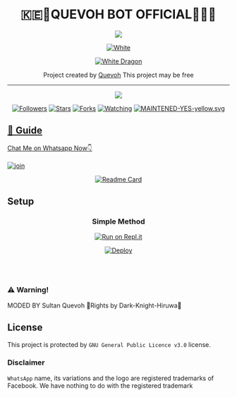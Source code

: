 
<div align="center">
  <h1>🇰🇪🏅QUEVOH BOT OFFICIAL🏅🇰🇪</h1>
</div>
<div align="center">
  <img src="https://" />
  <p align="center">
<a href="#"><img title="White" src="https://img.shields.io/badge/SULTAN QUEVOH-blue?colorA=%23ff0000&colorB=%23017e40&style=for-the-badge"></a>
</p>
  <p align="center">
<a href="https://github.com/SultanQuevoh1"><img title="White Dragon" src="https://img.shields.io/badge/Created💥by💥 QUEVOH-dqz/JulieMwol?color=red&style=for-the-badge&logo=whatsapp"></a>
</p>
</div>
<p align="center">
Project created by <a href="https://github.com/sultanquevoh1"> Quevoh</a> This project may be free
    <br
       | © |
        owner |
    <br> 
</p>

----

  <p align="center">
  <a href="https://sultanquevoh1">
    <img src="https://img.shields.io/github/repo-size/sultanquevoh1/Quevoh?color=green&label=Repo%20total%20size&style=plastic">
<p align="center">
<a href="https://github.com/sultanquevoh1/followers"><img title="Followers" src="https://img.shields.io/github/followers/Dark-Knight-Hiruwa?color=blue&style=flat-square"></a>
<a href="https://github.com/sultanquevoh1/Quevoh/stargazers"><img title="Stars" src="https://img.shields.io/github/stars/sultanquevoh1/Quevoh?color=blue&style=flat-square"></a>
<a href="https://github.com/sultanquevoh1/Quevoh/network/members"><img title="Forks" src="https://img.shields.io/github/forks/sultanquevoh1/Quevoh?color=blue&style=flat-square"></a>
<a href="https://github.com/sultanquevoh1/Quevoh/watchers"><img title="Watching" src="https://img.shields.io/github/watchers/sultanquevoh1/Quevoh?label=Watchers&color=blue&style=flat-square"></a>
<a href="#"><img title="MAINTENED-YES-yellow.svg" src="https://img.shields.io/badge/UNMAINTENED-NO-blue.svg"</a>
</p>
  

## 📢 Guide
Chat Me on Whatsapp Now👇
    <br>
<br>
  [![join](https://github.com/Alien-alfa/PublicBot/blob/main/wlogo.svg.png)](https://wa.me/+254769872864)
  <div align="center">
       
  [![Readme Card](https://github-readme-stats.vercel.app/api/pin/?username=sultanquevoh1&repo=Sketchy&theme=nightowl)](https://github.com/sultanquevoh1/Quevoh)
  </div>
    
## Setup
<div align="center">

  ### Simple Method
  
[![Run on Repl.it](https://repl.it/badge/github/quiec/whatsAlfa)](https://replit.com/@sultanquevoh/QUEVOH)

[![Deploy](https://www.herokucdn.com/deploy/button.svg)](http://heroku.com/deploy?template=https://github.com/sultanquevoh1/QUEVOH)
     </div>
<br>
<br > 
### ⚠️ Warning! 
MODED BY Sultan Quevoh
 🥵Rights by Dark-Knight-Hiruwa🥵
## License
This project is protected by `GNU General Public Licence v3.0` license.
### Disclaimer
`WhatsApp` name, its variations and the logo are registered trademarks of Facebook. We have nothing to do with the registered trademark
